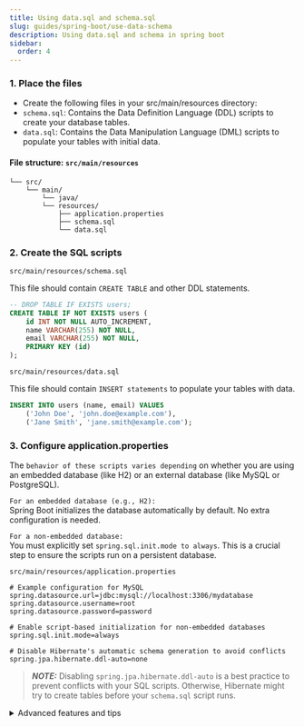 ```yaml
---
title: Using data.sql and schema.sql
slug: guides/spring-boot/use-data-schema
description: Using data.sql and schema in spring boot
sidebar:
  order: 4
---
```


### 1. Place the files
- Create the following files in your src/main/resources directory:
- `schema.sql`: Contains the Data Definition Language (DDL) scripts to create your database tables.
- `data.sql`: Contains the Data Manipulation Language (DML) scripts to populate your tables with initial data. 

#### File structure: `src/main/resources`
```
└── src/
    └── main/
        └── java/
        └── resources/
            ├── application.properties
            ├── schema.sql
            └── data.sql
```            
### 2. Create the SQL scripts
`src/main/resources/schema.sql`

This file should contain `CREATE TABLE` and other DDL statements. 
```sql
-- DROP TABLE IF EXISTS users;
CREATE TABLE IF NOT EXISTS users (
    id INT NOT NULL AUTO_INCREMENT,
    name VARCHAR(255) NOT NULL,
    email VARCHAR(255) NOT NULL,
    PRIMARY KEY (id)
);
```


`src/main/resources/data.sql` 

This file should contain `INSERT statements` to populate your tables with data. 
```sql
INSERT INTO users (name, email) VALUES
    ('John Doe', 'john.doe@example.com'),
    ('Jane Smith', 'jane.smith@example.com');
```

### 3. Configure application.properties
The `behavior of these scripts varies depending` on whether you are using an embedded database (like H2) or an external database (like MySQL or PostgreSQL). 

`For an embedded database (e.g., H2):`  
Spring Boot initializes the database automatically by default. No extra configuration is needed. 

`For a non-embedded database:`  
You must explicitly set `spring.sql.init.mode to always`. This is a crucial step to ensure the scripts run on a persistent database.

`src/main/resources/application.properties`

```properties
# Example configuration for MySQL
spring.datasource.url=jdbc:mysql://localhost:3306/mydatabase
spring.datasource.username=root
spring.datasource.password=password

# Enable script-based initialization for non-embedded databases
spring.sql.init.mode=always

# Disable Hibernate's automatic schema generation to avoid conflicts
spring.jpa.hibernate.ddl-auto=none
```

> **_NOTE:_** Disabling `spring.jpa.hibernate.ddl-auto` is a best practice to prevent conflicts with your SQL scripts. Otherwise, Hibernate might try to create tables before your `schema.sql` script runs. 

<details>
<summary>Advanced features and tips</summary>

#### Database-specific scripts

For different database vendors, you can use platform-specific naming conventions, such as `schema-h2.sql` or `data-mysql.sql`. You then set the platform in your `application.properties` file: 

```properties
spring.datasource.platform=mysql
```
#### Error handling

By default, Spring Boot's database initializer will fail the application startup if an exception occurs during script execution. You can change this behavior with the `continue-on-error` property: 

```properties
spring.sql.init.continue-on-error=true
```

#### Disabling initialization

If you need to turn off database initialization entirely, you can set the `initialization-mode` property to `never`: 

```properties
spring.sql.init.mode=never
```

#### Alternative migration tools
For more complex, production-level projects, using dedicated database migration tools like Flyway or Liquibase is often recommended over `schema.sql` and `data.sql`. These tools provide robust version control for your database schema and support for complex migrations. 
